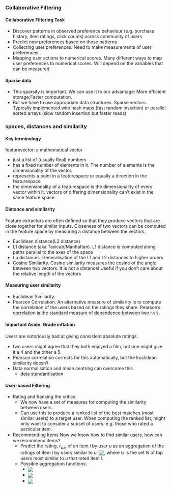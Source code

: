 ### Collaborative Filtering
#### Collaborative Filtering Task
- Discover patterns in observed preference behaviour (e.g. purchase history, item ratings, click counts) across community of users 
- Predict new preferences based on those patterns 
- Collecting user preferences. Need to make measurements of user preferences. 
- Mapping user actions to numerical scores. Many different ways to map user preferences to numerical scores. Will depend on the variables that can be measured 
#### Sparse data
- This sparsity is important. We can use it to our advantage: More efficient storage;Faster computation.
- But we have to use appropriate data structures. Sparse vectors. Typically implemented with hash maps (fast random insertion) or
parallel sorted arrays (slow random insertion but faster reads) 
### spaces, distances and similarity
#### Key terminology
featurevector: a mathematical vector
- just a list of (usually Real) numbers
- has a fixed number of elements in it. The number of elements is the dimensionality of the vector.
- represents a point in a featurespace or equally a direction in the featurespace 
- the dimensionality of a featurespace is the dimensionality of every vector within it. vectors of differing dimensionality can’t exist in the same feature space.
#### Distance and similarity
Feature extractors are often defined so that they produce vectors that are close together for similar inputs. Closeness of two vectors can be computed in the feature space by measuring a distance between the vectors.
- Euclidean distance(L2 distance)
- L1 distance (aka Taxicab/Manhattan). L1 distance is computed along paths parallel to the axes of the space
- Lp distances. Generalisation of the L1 and L2 distances to higher orders
- Cosine Similarity. Cosine similarity measures the cosine of the angle between two vectors.  It is not a distance!  Useful if you don’t care about the relative length of the vectors
#### Measuring user similarity
- Euclidean Similarity. 
- Pearson Correlation. An alternative measure of similarity is to compute the correlation of the users based on the ratings they share. Pearson’s correlation is the standard measure of dependence between two r.v’s. 
#### Important Aside: Grade inﬂation
Users are notoriously bad at giving consistent absolute ratings.
- two users might agree that they both enjoyed a ﬁlm, but one might give it a 4 and the other a 5.
- Pearson correlation corrects for this automatically, but the Euclidean similarity doesn’t
- Data normalisation and mean centring can overcome this.
    - data standardisation
#### User-based Filtering
- Rating and Ranking the critics
    - We now have a set of measures for computing the similarity between users. 
    - Can use this to produce a ranked list of the best matches (most similar users) to a target user. When computing the ranked list, might only want to consider a subset of users. e.g. those who rated a particular item.
- Recommending Items
Now we know how to ﬁnd similar users, how can we recommend items? 
	- Predict the rating, *r<sub>u,i</sub>*, of an item *i* by user *u* as an aggregation of the ratings of item *i* by users similar to *u*: <img style="vertical-align:middle" src="http://latex.codecogs.com/svg.latex?\small r_{u,i} = \mathrm{aggr}_{\hat u \in U}(r_{\hat u, i})"/>, where *U* is the set *N* of top users most similar to *u* that rated item *i*.
	- Possible aggregation functions:
		- <img style="vertical-align:middle" src="http://latex.codecogs.com/svg.latex?\small r_{u,i} = \frac{1}{N} \sum\limits_{\hat u \in U} r_{\hat u, i}"/>
		- <img style="vertical-align:middle" src="http://latex.codecogs.com/svg.latex?\small r_{u,i} = \frac{\sum\limits_{\hat u \in U} \mathrm{sim}(u, \hat u)r_{\hat u, i}}{\sum\limits_{\hat u \in U}|\mathrm{sim}(u, \hat u)|}"/>
		- <img style="vertical-align:middle" src="http://latex.codecogs.com/svg.latex?\small r_{u,i} = \bar{r}_u + \frac{\sum\limits_{\hat u \in U} \mathrm{sim}(u, \hat u)(r_{\hat u, i} - \bar{r}_{\hat{u}})}{\sum\limits_{\hat u \in U}|\mathrm{sim}(u, \hat u)|}"/>
